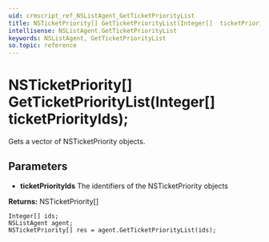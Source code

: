 ```yaml
---
uid: crmscript_ref_NSListAgent_GetTicketPriorityList
title: NSTicketPriority[] GetTicketPriorityList(Integer[]  ticketPriorityIds);
intellisense: NSListAgent.GetTicketPriorityList
keywords: NSListAgent, GetTicketPriorityList
so.topic: reference
---
```


# NSTicketPriority[] GetTicketPriorityList(Integer[]  ticketPriorityIds);

Gets a vector of NSTicketPriority objects.

## Parameters

* **ticketPriorityIds** The identifiers of the NSTicketPriority objects

**Returns:** NSTicketPriority[]

```crmscript
Integer[] ids;
NSListAgent agent;
NSTicketPriority[] res = agent.GetTicketPriorityList(ids);
```

